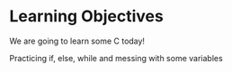 # Learning Objectives

We are going to learn some C today!


Practicing if, else, while and messing with some variables
